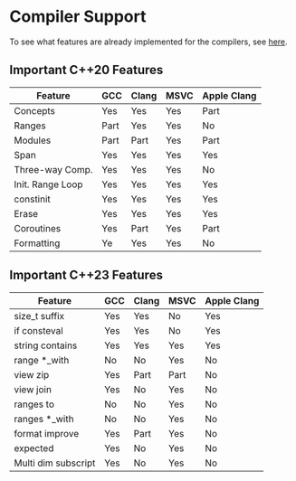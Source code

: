 # Compiler Support

To see what features are already implemented for the compilers, see [here](https://en.cppreference.com/w/cpp/compiler_support).

## Important C++20 Features

| Feature          | GCC  | Clang | MSVC | Apple Clang |
| ---------------- | ---- | ----- | ---- | ----------- |
| Concepts         | Yes  | Yes   | Yes  | Part        |
| Ranges           | Part | Yes   | Yes  | No          |
| Modules          | Part | Part  | Yes  | Part        |
| Span             | Yes  | Yes   | Yes  | Yes         |
| Three-way Comp.  | Yes  | Yes   | Yes  | No          |
| Init. Range Loop | Yes  | Yes   | Yes  | Yes         |
| constinit        | Yes  | Yes   | Yes  | Yes         |
| Erase            | Yes  | Yes   | Yes  | Yes         |
| Coroutines       | Yes  | Part  | Yes  | Part        |
| Formatting       | Ye   | Yes   | Yes  | No          |

## Important C++23 Features

| Feature             | GCC  | Clang | MSVC | Apple Clang |
| ------------------- | ---- | ----- | ---- | ----------- |
| size_t suffix       | Yes  | Yes   | No   | Yes         |
| if consteval        | Yes  | Yes   | No   | Yes         |
| string contains     | Yes  | Yes   | Yes  | Yes         |
| range *_with        | No   | No    | Yes  | No          |
| view zip            | Yes  | Part  | Part | No          |
| view join           | Yes  | No    | Yes  | No          |
| ranges to           | No   | No    | Yes  | No          |
| ranges *_with       | No   | No    | Yes  | No          |
| format improve      | Yes  | Part  | Yes  | No          |
| expected            | Yes  | No    | Yes  | No          |
| Multi dim subscript | Yes  | No    | Yes  | No          |
